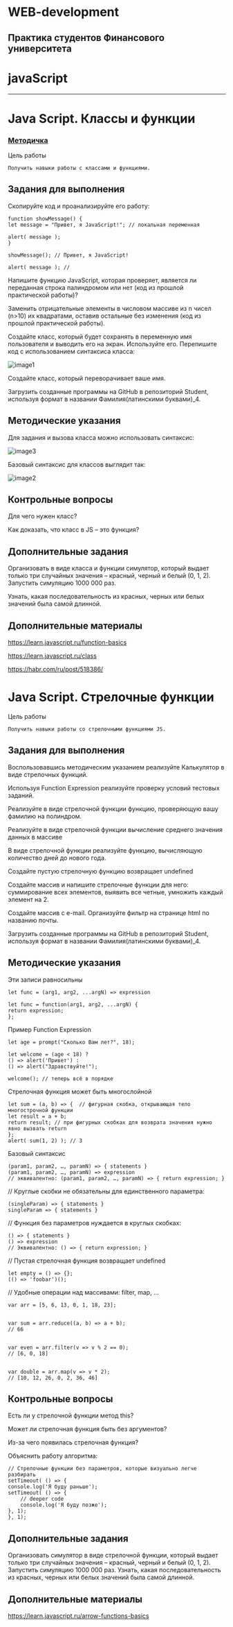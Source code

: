 # WEB-development


## Практика студентов Финансового университета


# javaScript
__________________________________________



# Java Script. Классы и функции


### [Методичка](https://docs.google.com/document/d/1mSKPwWwz5djLlKDkeLyjyHs0vNasXjSR/edit)


Цель работы

    Получить навыки работы с классами и функциями.

## Задания для выполнения

Скопируйте код и проанализируйте его работу:

    function showMessage() {
    let message = "Привет, я JavaScript!"; // локальная переменная

    alert( message );
    }

    showMessage(); // Привет, я JavaScript!

    alert( message ); // 
 
 Напишите функцию JavaScript, которая проверяет, является ли переданная строка палиндромом или нет (код из прошлой практической работы)?

Заменить отрицательные элементы в числовом массиве из n чисел (n>10) их квадратами, оставив остальные без изменения (код из прошлой практической работы).

Создайте класс, который будет сохранять в переменную имя пользователя и выводить его на экран. Используйте его.
Перепишите код с использованием синтаксиса класса:

![image1](images/image1.jpg "image1") 

Создайте класс, который переворачивает ваше имя.

Загрузить созданные программы на GitHub в репозиторий Student, используя формат в названии Фамилия(латинскими буквами)_4.

## Методические указания

Для задания и вызова класса можно использовать синтаксис:

![image3](images/image3.png "image3") 

Базовый синтаксис для классов выглядит так:

![image2](images/image2.png "image2") 

## Контрольные вопросы

Для чего нужен класс?

Как доказать, что класс в JS – это функция?

## Дополнительные задания

Организовать в виде класса и функции симулятор, который выдает только три случайных значения – красный, черный и белый (0, 1, 2). Запустить симуляцию 1000 000 раз. 

Узнать, какая последовательность из красных, черных или белых значений была самой длинной.

## Дополнительные материалы

https://learn.javascript.ru/function-basics

https://learn.javascript.ru/class

https://habr.com/ru/post/518386/


# Java Script. Стрелочные функции

Цель работы

    Получить навыки работы со стрелочными функциями JS.

## Задания для выполнения

Воспользовавшись методическим указанием реализуйте Калькулятор в виде стрелочных функций.

Используя  Function Expression реализуйте проверку условий тестовых заданий.

Реализуйте в виде стрелочной функции функцию, проверяющую вашу фамилию на полиндром.

Реализуйте в виде стрелочной функции вычисление среднего значения данных в массиве

В виде стрелочной функции реализуйте функцию, вычисляющую количество дней до нового года.

Создайте пустую стрелочную функцию возвращает undefined

Создайте массив и напишите стрелочные функции для него: суммирование всех элементов, выявить все четные, умножить каждый элемент на 2. 

Создайте массив с e-mail. Организуйте фильтр на странице html по названию почты.

Загрузить созданные программы на GitHub в репозиторий Student, используя формат в названии Фамилия(латинскими буквами)_4.

## Методические указания

Эти записи равносильны

    let func = (arg1, arg2, ...argN) => expression

    let func = function(arg1, arg2, ...argN) {
    return expression;
    };

Пример  Function Expression

    let age = prompt("Сколько Вам лет?", 18);

    let welcome = (age < 18) ?
    () => alert('Привет') :
    () => alert("Здравствуйте!");

    welcome(); // теперь всё в порядке

Стрелочная функция может быть многослойной

    let sum = (a, b) => {  // фигурная скобка, открывающая тело многострочной функции
    let result = a + b;
    return result; // при фигурных скобках для возврата значения нужно явно вызвать return
    };
    alert( sum(1, 2) ); // 3

Базовый синтаксис

    (param1, param2, …, paramN) => { statements }
    (param1, param2, …, paramN) => expression
    // эквивалентно: (param1, param2, …, paramN) => { return expression; }


// Круглые скобки не обязательны для единственного параметра:

    (singleParam) => { statements }
    singleParam => { statements }


// Функция без параметров нуждается в круглых скобках:

    () => { statements }
    () => expression 
    // Эквивалентно: () => { return expression; }

// Пустая стрелочная функция возвращает undefined

    let empty = () => {};
    (() => 'foobar')(); 

// Удобные операции над массивами: filter, map, ...


    var arr = [5, 6, 13, 0, 1, 18, 23];


    var sum = arr.reduce((a, b) => a + b);  
    // 66


    var even = arr.filter(v => v % 2 == 0); 
    // [6, 0, 18]


    var double = arr.map(v => v * 2);       
    // [10, 12, 26, 0, 2, 36, 46]




## Контрольные вопросы

Есть ли у стрелочной функции метод this?

Может ли стрелочная функция быть без аргументов?

Из-за чего появилась стрелочная функция?

Объяснить работу алгоритма:

    // Стрелочные функции без параметров, которые визуально легче разбирать
    setTimeout( () => {
    console.log('Я буду раньше');
    setTimeout( () => {
        // deeper code
        console.log('Я буду позже');
    }, 1);
    }, 1);


## Дополнительные задания

Организовать симулятор в виде стрелочной функции, который выдает только три случайных значения – красный, черный и белый (0, 1, 2). 
Запустить симуляцию 1000 000 раз. 
Узнать, какая последовательность из красных, черных или белых значений была самой длинной.

## Дополнительные материалы
https://learn.javascript.ru/arrow-functions-basics
